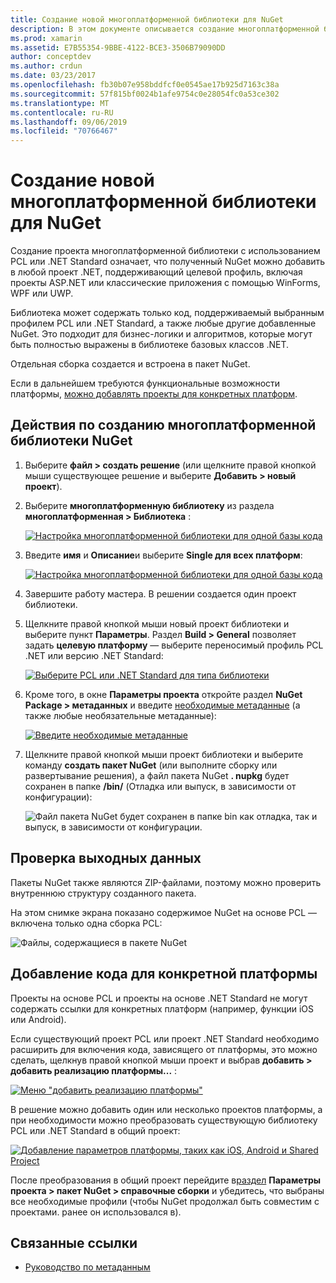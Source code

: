 ```yaml
---
title: Создание новой многоплатформенной библиотеки для NuGet
description: В этом документе описывается создание многоплатформенной библиотеки для использования с NuGet. Этот метод подходит для бизнес-логики и алгоритмов, которые могут быть полностью выражены в библиотеке базовых классов .NET и, таким образом, выполняться на всех целевых платформах без кода, зависящего от платформы.
ms.prod: xamarin
ms.assetid: E7B55354-9BBE-4122-BCE3-3506B79090DD
author: conceptdev
ms.author: crdun
ms.date: 03/23/2017
ms.openlocfilehash: fb30b07e958bddfcf0e0545ae17b925d7163c38a
ms.sourcegitcommit: 57f815bf0024b1afe9754c0e28054fc0a53ce302
ms.translationtype: MT
ms.contentlocale: ru-RU
ms.lasthandoff: 09/06/2019
ms.locfileid: "70766467"
---
```

# <a name="creating-a-new-multiplatform-library-for-nuget"></a>Создание новой многоплатформенной библиотеки для NuGet

Создание проекта многоплатформенной библиотеки с использованием PCL или .NET Standard означает, что полученный NuGet можно добавить в любой проект .NET, поддерживающий целевой профиль, включая проекты ASP.NET или классические приложения с помощью WinForms, WPF или UWP.

Библиотека может содержать только код, поддерживаемый выбранным профилем PCL или .NET Standard, а также любые другие добавленные NuGet.
Это подходит для бизнес-логики и алгоритмов, которые могут быть полностью выражены в библиотеке базовых классов .NET.

Отдельная сборка создается и встроена в пакет NuGet.

Если в дальнейшем требуются функциональные возможности платформы, [можно добавлять проекты для конкретных платформ](#add-platforms).

## <a name="steps-to-create-a-multiplatform-library-nuget"></a>Действия по созданию многоплатформенной библиотеки NuGet

1. Выберите **файл > создать решение** (или щелкните правой кнопкой мыши существующее решение и выберите **Добавить > новый проект**).

2. Выберите **многоплатформенную библиотеку** из раздела **многоплатформенная > Библиотека** :

   [![](single-codebase-images/mulitplatform-library-sml.png "Настройка многоплатформенной библиотеки для одной базы кода")](single-codebase-images/mulitplatform-library.png#lightbox)

3. Введите **имя** и **Описание**и выберите **Single для всех платформ**:

   [![](single-codebase-images/single-configure-sml.png "Настройка многоплатформенной библиотеки для одной базы кода")](single-codebase-images/single-configure.png#lightbox)

4. Завершите работу мастера. В решении создается один проект библиотеки.

5. Щелкните правой кнопкой мыши новый проект библиотеки и выберите пункт **Параметры**. Раздел **Build > General** позволяет задать **целевую платформу** — выберите переносимый профиль PCL .NET или версию .NET Standard:

   [![](single-codebase-images/single-choose-type-sml.png "Выберите PCL или .NET Standard для типа библиотеки")](single-codebase-images/single-choose-type.png#lightbox)

6. Кроме того, в окне **Параметры проекта** откройте раздел **NuGet Package > метаданных** и введите [необходимые метаданные](~/cross-platform/app-fundamentals/nuget-multiplatform-libraries/metadata.md) (а также любые необязательные метаданные):

   [![](single-codebase-images/single-metadata-sml.png "Введите необходимые метаданные")](single-codebase-images/single-metadata.png#lightbox)

7. Щелкните правой кнопкой мыши проект библиотеки и выберите команду **создать пакет NuGet** (или выполните сборку или развертывание решения), а файл пакета NuGet **. nupkg** будет сохранен в папке **/bin/** (Отладка или выпуск, в зависимости от конфигурации):

   ![](single-codebase-images/create-nuget-package.png "Файл пакета NuGet будет сохранен в папке bin как отладка, так и выпуск, в зависимости от конфигурации.")

## <a name="verifying-the-output"></a>Проверка выходных данных

Пакеты NuGet также являются ZIP-файлами, поэтому можно проверить внутреннюю структуру созданного пакета.

На этом снимке экрана показано содержимое NuGet на основе PCL — включена только одна сборка PCL:

![](single-codebase-images/nuget-output.png "Файлы, содержащиеся в пакете NuGet")

<a name="add-platforms" />

## <a name="adding-platform-specific-code"></a>Добавление кода для конкретной платформы

Проекты на основе PCL и проекты на основе .NET Standard не могут содержать ссылки для конкретных платформ (например, функции iOS или Android).

Если существующий проект PCL или проект .NET Standard необходимо расширить для включения кода, зависящего от платформы, это можно сделать, щелкнув правой кнопкой мыши проект и выбрав **добавить > добавить реализацию платформы...** :

[![](single-codebase-images/add-later-sml.png "Меню \"добавить реализацию платформы\"")](single-codebase-images/add-later.png#lightbox)

В решение можно добавить один или несколько проектов платформы, а при необходимости можно преобразовать существующую библиотеку PCL или .NET Standard в общий проект:

[![](single-codebase-images/add-later-platforms-sml.png "Добавление параметров платформы, таких как iOS, Android и Shared Project")](single-codebase-images/add-later-platforms-sml.png#lightbox)

После преобразования в общий проект перейдите в[раздел](~/cross-platform/app-fundamentals/nuget-multiplatform-libraries/platform-specific.md) **Параметры проекта > пакет NuGet > справочные сборки**
и убедитесь, что выбраны все необходимые профили (чтобы NuGet продолжал быть совместим с проектами. ранее он использовался в).

## <a name="related-links"></a>Связанные ссылки

- [Руководство по метаданным](~/cross-platform/app-fundamentals/nuget-multiplatform-libraries/metadata.md)
